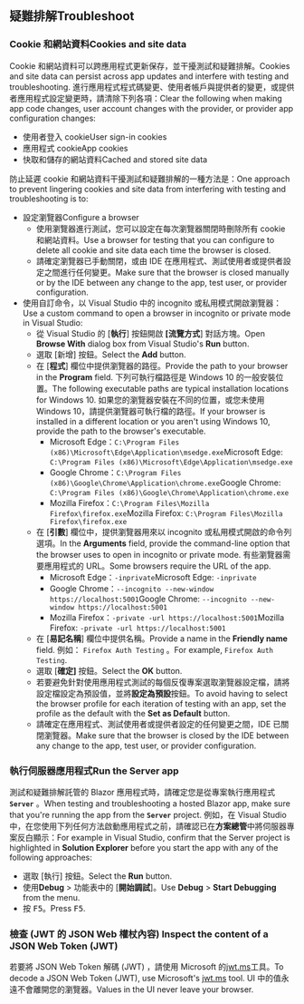 ## <a name="troubleshoot"></a><span data-ttu-id="16188-101">疑難排解</span><span class="sxs-lookup"><span data-stu-id="16188-101">Troubleshoot</span></span>

### <a name="cookies-and-site-data"></a><span data-ttu-id="16188-102">Cookie 和網站資料</span><span class="sxs-lookup"><span data-stu-id="16188-102">Cookies and site data</span></span>

<span data-ttu-id="16188-103">Cookie 和網站資料可以跨應用程式更新保存，並干擾測試和疑難排解。</span><span class="sxs-lookup"><span data-stu-id="16188-103">Cookies and site data can persist across app updates and interfere with testing and troubleshooting.</span></span> <span data-ttu-id="16188-104">進行應用程式程式碼變更、使用者帳戶與提供者的變更，或提供者應用程式設定變更時，請清除下列各項：</span><span class="sxs-lookup"><span data-stu-id="16188-104">Clear the following when making app code changes, user account changes with the provider, or provider app configuration changes:</span></span>

* <span data-ttu-id="16188-105">使用者登入 cookie</span><span class="sxs-lookup"><span data-stu-id="16188-105">User sign-in cookies</span></span>
* <span data-ttu-id="16188-106">應用程式 cookie</span><span class="sxs-lookup"><span data-stu-id="16188-106">App cookies</span></span>
* <span data-ttu-id="16188-107">快取和儲存的網站資料</span><span class="sxs-lookup"><span data-stu-id="16188-107">Cached and stored site data</span></span>

<span data-ttu-id="16188-108">防止延遲 cookie 和網站資料干擾測試和疑難排解的一種方法是：</span><span class="sxs-lookup"><span data-stu-id="16188-108">One approach to prevent lingering cookies and site data from interfering with testing and troubleshooting is to:</span></span>

* <span data-ttu-id="16188-109">設定瀏覽器</span><span class="sxs-lookup"><span data-stu-id="16188-109">Configure a browser</span></span>
  * <span data-ttu-id="16188-110">使用瀏覽器進行測試，您可以設定在每次瀏覽器關閉時刪除所有 cookie 和網站資料。</span><span class="sxs-lookup"><span data-stu-id="16188-110">Use a browser for testing that you can configure to delete all cookie and site data each time the browser is closed.</span></span>
  * <span data-ttu-id="16188-111">請確定瀏覽器已手動關閉，或由 IDE 在應用程式、測試使用者或提供者設定之間進行任何變更。</span><span class="sxs-lookup"><span data-stu-id="16188-111">Make sure that the browser is closed manually or by the IDE between any change to the app, test user, or provider configuration.</span></span>
* <span data-ttu-id="16188-112">使用自訂命令，以 Visual Studio 中的 incognito 或私用模式開啟瀏覽器：</span><span class="sxs-lookup"><span data-stu-id="16188-112">Use a custom command to open a browser in incognito or private mode in Visual Studio:</span></span>
  * <span data-ttu-id="16188-113">從 Visual Studio 的 [**執行**] 按鈕開啟 **[流覽方式**] 對話方塊。</span><span class="sxs-lookup"><span data-stu-id="16188-113">Open **Browse With** dialog box from Visual Studio's **Run** button.</span></span>
  * <span data-ttu-id="16188-114">選取 [新增] 按鈕。</span><span class="sxs-lookup"><span data-stu-id="16188-114">Select the **Add** button.</span></span>
  * <span data-ttu-id="16188-115">在 [**程式**] 欄位中提供瀏覽器的路徑。</span><span class="sxs-lookup"><span data-stu-id="16188-115">Provide the path to your browser in the **Program** field.</span></span> <span data-ttu-id="16188-116">下列可執行檔路徑是 Windows 10 的一般安裝位置。</span><span class="sxs-lookup"><span data-stu-id="16188-116">The following executable paths are typical installation locations for Windows 10.</span></span> <span data-ttu-id="16188-117">如果您的瀏覽器安裝在不同的位置，或您未使用 Windows 10，請提供瀏覽器可執行檔的路徑。</span><span class="sxs-lookup"><span data-stu-id="16188-117">If your browser is installed in a different location or you aren't using Windows 10, provide the path to the browser's executable.</span></span>
    * <span data-ttu-id="16188-118">Microsoft Edge：`C:\Program Files (x86)\Microsoft\Edge\Application\msedge.exe`</span><span class="sxs-lookup"><span data-stu-id="16188-118">Microsoft Edge: `C:\Program Files (x86)\Microsoft\Edge\Application\msedge.exe`</span></span>
    * <span data-ttu-id="16188-119">Google Chrome：`C:\Program Files (x86)\Google\Chrome\Application\chrome.exe`</span><span class="sxs-lookup"><span data-stu-id="16188-119">Google Chrome: `C:\Program Files (x86)\Google\Chrome\Application\chrome.exe`</span></span>
    * <span data-ttu-id="16188-120">Mozilla Firefox：`C:\Program Files\Mozilla Firefox\firefox.exe`</span><span class="sxs-lookup"><span data-stu-id="16188-120">Mozilla Firefox: `C:\Program Files\Mozilla Firefox\firefox.exe`</span></span>
  * <span data-ttu-id="16188-121">在 [**引數**] 欄位中，提供瀏覽器用來以 incognito 或私用模式開啟的命令列選項。</span><span class="sxs-lookup"><span data-stu-id="16188-121">In the **Arguments** field, provide the command-line option that the browser uses to open in incognito or private mode.</span></span> <span data-ttu-id="16188-122">有些瀏覽器需要應用程式的 URL。</span><span class="sxs-lookup"><span data-stu-id="16188-122">Some browsers require the URL of the app.</span></span>
    * <span data-ttu-id="16188-123">Microsoft Edge：`-inprivate`</span><span class="sxs-lookup"><span data-stu-id="16188-123">Microsoft Edge: `-inprivate`</span></span>
    * <span data-ttu-id="16188-124">Google Chrome：`--incognito --new-window https://localhost:5001`</span><span class="sxs-lookup"><span data-stu-id="16188-124">Google Chrome: `--incognito --new-window https://localhost:5001`</span></span>
    * <span data-ttu-id="16188-125">Mozilla Firefox：`-private -url https://localhost:5001`</span><span class="sxs-lookup"><span data-stu-id="16188-125">Mozilla Firefox: `-private -url https://localhost:5001`</span></span>
  * <span data-ttu-id="16188-126">在 [**易記名稱**] 欄位中提供名稱。</span><span class="sxs-lookup"><span data-stu-id="16188-126">Provide a name in the **Friendly name** field.</span></span> <span data-ttu-id="16188-127">例如： `Firefox Auth Testing` 。</span><span class="sxs-lookup"><span data-stu-id="16188-127">For example, `Firefox Auth Testing`.</span></span>
  * <span data-ttu-id="16188-128">選取 [**確定]** 按鈕。</span><span class="sxs-lookup"><span data-stu-id="16188-128">Select the **OK** button.</span></span>
  * <span data-ttu-id="16188-129">若要避免針對使用應用程式測試的每個反復專案選取瀏覽器設定檔，請將設定檔設定為預設值，並將**設定為預設**按鈕。</span><span class="sxs-lookup"><span data-stu-id="16188-129">To avoid having to select the browser profile for each iteration of testing with an app, set the profile as the default with the **Set as Default** button.</span></span>
  * <span data-ttu-id="16188-130">請確定在應用程式、測試使用者或提供者設定的任何變更之間，IDE 已關閉瀏覽器。</span><span class="sxs-lookup"><span data-stu-id="16188-130">Make sure that the browser is closed by the IDE between any change to the app, test user, or provider configuration.</span></span>

### <a name="run-the-server-app"></a><span data-ttu-id="16188-131">執行伺服器應用程式</span><span class="sxs-lookup"><span data-stu-id="16188-131">Run the Server app</span></span>

<span data-ttu-id="16188-132">測試和疑難排解託管的 Blazor 應用程式時，請確定您是從專案執行應用程式 **`Server`** 。</span><span class="sxs-lookup"><span data-stu-id="16188-132">When testing and troubleshooting a hosted Blazor app, make sure that you're running the app from the **`Server`** project.</span></span> <span data-ttu-id="16188-133">例如，在 Visual Studio 中，在您使用下列任何方法啟動應用程式之前，請確認已在**方案總管**中將伺服器專案反白顯示：</span><span class="sxs-lookup"><span data-stu-id="16188-133">For example in Visual Studio, confirm that the Server project is highlighted in **Solution Explorer** before you start the app with any of the following approaches:</span></span>

* <span data-ttu-id="16188-134">選取 [執行] 按鈕。</span><span class="sxs-lookup"><span data-stu-id="16188-134">Select the **Run** button.</span></span>
* <span data-ttu-id="16188-135">使用**Debug**  >  功能表中的 [**開始調試**]。</span><span class="sxs-lookup"><span data-stu-id="16188-135">Use **Debug** > **Start Debugging** from the menu.</span></span>
* <span data-ttu-id="16188-136">按 <kbd>F5</kbd>。</span><span class="sxs-lookup"><span data-stu-id="16188-136">Press <kbd>F5</kbd>.</span></span>

### <a name="inspect-the-content-of-a-json-web-token-jwt"></a><span data-ttu-id="16188-137">檢查 (JWT 的 JSON Web 權杖內容) </span><span class="sxs-lookup"><span data-stu-id="16188-137">Inspect the content of a JSON Web Token (JWT)</span></span>

<span data-ttu-id="16188-138">若要將 JSON Web Token 解碼 (JWT) ，請使用 Microsoft 的[jwt.ms](https://jwt.ms/)工具。</span><span class="sxs-lookup"><span data-stu-id="16188-138">To decode a JSON Web Token (JWT), use Microsoft's [jwt.ms](https://jwt.ms/) tool.</span></span> <span data-ttu-id="16188-139">UI 中的值永遠不會離開您的瀏覽器。</span><span class="sxs-lookup"><span data-stu-id="16188-139">Values in the UI never leave your browser.</span></span>
